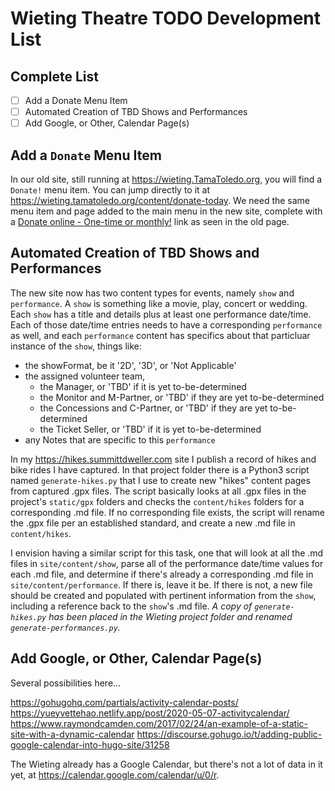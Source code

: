 # Wieting Theatre TODO Development List

## Complete List

  - [ ] Add a Donate Menu Item
  - [ ] Automated Creation of TBD Shows and Performances
  - [ ] Add Google, or Other, Calendar Page(s)

## Add a `Donate` Menu Item

In our old site, still running at https://wieting.TamaToledo.org, you will find a `Donate!` menu item.  You can jump directly to it at https://wieting.tamatoledo.org/content/donate-today.  We need the same menu item and page added to the main menu in the new site, complete with a [Donate online - One-time or monthly!](https://www.paypal.com/cgi-bin/webscr?cmd=_s-xclick&hosted_button_id=E28RAEFST2Z7Q) link as seen in the old page.

## Automated Creation of TBD Shows and Performances

The new site now has two content types for events, namely `show` and `performance`.  A `show` is something like a movie, play, concert or wedding. Each `show` has a title and details plus at least one performance date/time.  Each of those date/time entries needs to have a corresponding `performance` as well, and each  `performance` content has specifics about that particluar instance of the `show`, things like:

  - the showFormat, be it '2D', '3D', or 'Not Applicable'
  - the assigned volunteer team,
    - the Manager, or 'TBD' if it is yet to-be-determined
    - the Monitor and M-Partner, or 'TBD' if they are yet to-be-determined
    - the Concessions and C-Partner, or 'TBD' if they are yet to-be-determined
    - the Ticket Seller, or 'TBD' if it is yet to-be-determined
  - any Notes that are specific to this `performance`

In my https://hikes.summittdweller.com site I publish a record of hikes and bike rides I have captured.  In that project folder there is a Python3 script named `generate-hikes.py` that I use to create new "hikes" content pages from captured .gpx files.  The script basically looks at all .gpx files in the project's `static/gpx` folders and checks the `content/hikes` folders for a corresponding .md file.  If no corresponding file exists, the script will rename the .gpx file per an established standard, and create a new .md file in `content/hikes`.

I envision having a similar script for this task, one that will look at all the .md files in `site/content/show`, parse all of the performance date/time values for each .md file, and determine if there's already a corresponding .md file in `site/content/performance`.  If there is, leave it be.  If there is not, a new file should be created and populated with pertinent information from the `show`, including a reference back to the `show`'s .md file.  _A copy of `generate-hikes.py` has been placed in the Wieting project folder and renamed `generate-performances.py`._
  
## Add Google, or Other, Calendar Page(s)

Several possibilities here...

https://gohugohq.com/partials/activity-calendar-posts/
https://yueyvettehao.netlify.app/post/2020-05-07-activitycalendar/
https://www.raymondcamden.com/2017/02/24/an-example-of-a-static-site-with-a-dynamic-calendar
https://discourse.gohugo.io/t/adding-public-google-calendar-into-hugo-site/31258

The Wieting already has a Google Calendar, but there's not a lot of data in it yet, at https://calendar.google.com/calendar/u/0/r.  
